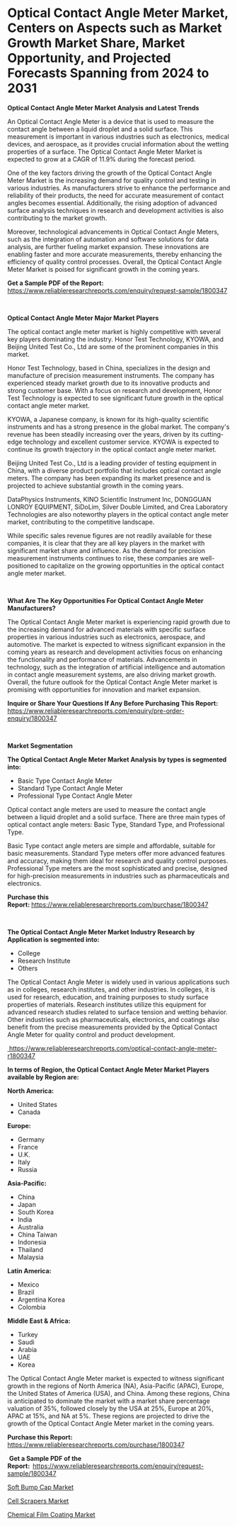 <p><h1>Optical Contact Angle Meter Market, Centers on Aspects such as Market Growth Market Share, Market Opportunity, and Projected Forecasts Spanning from 2024 to 2031</h1></p><p><strong>Optical Contact Angle Meter Market Analysis and Latest Trends</strong></p>
<p><p>An Optical Contact Angle Meter is a device that is used to measure the contact angle between a liquid droplet and a solid surface. This measurement is important in various industries such as electronics, medical devices, and aerospace, as it provides crucial information about the wetting properties of a surface. The Optical Contact Angle Meter Market is expected to grow at a CAGR of 11.9% during the forecast period.</p><p>One of the key factors driving the growth of the Optical Contact Angle Meter Market is the increasing demand for quality control and testing in various industries. As manufacturers strive to enhance the performance and reliability of their products, the need for accurate measurement of contact angles becomes essential. Additionally, the rising adoption of advanced surface analysis techniques in research and development activities is also contributing to the market growth.</p><p>Moreover, technological advancements in Optical Contact Angle Meters, such as the integration of automation and software solutions for data analysis, are further fueling market expansion. These innovations are enabling faster and more accurate measurements, thereby enhancing the efficiency of quality control processes. Overall, the Optical Contact Angle Meter Market is poised for significant growth in the coming years.</p></p>
<p><strong>Get a Sample PDF of the Report:&nbsp;</strong> <a href="https://www.reliableresearchreports.com/enquiry/request-sample/1800347">https://www.reliableresearchreports.com/enquiry/request-sample/1800347</a></p>
<p>&nbsp;</p>
<p><strong>Optical Contact Angle Meter Major Market Players</strong></p>
<p><p>The optical contact angle meter market is highly competitive with several key players dominating the industry. Honor Test Technology, KYOWA, and Beijing United Test Co., Ltd are some of the prominent companies in this market.</p><p>Honor Test Technology, based in China, specializes in the design and manufacture of precision measurement instruments. The company has experienced steady market growth due to its innovative products and strong customer base. With a focus on research and development, Honor Test Technology is expected to see significant future growth in the optical contact angle meter market.</p><p>KYOWA, a Japanese company, is known for its high-quality scientific instruments and has a strong presence in the global market. The company's revenue has been steadily increasing over the years, driven by its cutting-edge technology and excellent customer service. KYOWA is expected to continue its growth trajectory in the optical contact angle meter market.</p><p>Beijing United Test Co., Ltd is a leading provider of testing equipment in China, with a diverse product portfolio that includes optical contact angle meters. The company has been expanding its market presence and is projected to achieve substantial growth in the coming years.</p><p>DataPhysics Instruments, KINO Scientific Instrument Inc, DONGGUAN LONROY EQUIPMENT, SiDoLim, Silver Double Limited, and Crea Laboratory Technologies are also noteworthy players in the optical contact angle meter market, contributing to the competitive landscape.</p><p>While specific sales revenue figures are not readily available for these companies, it is clear that they are all key players in the market with significant market share and influence. As the demand for precision measurement instruments continues to rise, these companies are well-positioned to capitalize on the growing opportunities in the optical contact angle meter market.</p></p>
<p>&nbsp;</p>
<p><strong>What Are The Key Opportunities For Optical Contact Angle Meter Manufacturers?</strong></p>
<p><p>The Optical Contact Angle Meter market is experiencing rapid growth due to the increasing demand for advanced materials with specific surface properties in various industries such as electronics, aerospace, and automotive. The market is expected to witness significant expansion in the coming years as research and development activities focus on enhancing the functionality and performance of materials. Advancements in technology, such as the integration of artificial intelligence and automation in contact angle measurement systems, are also driving market growth. Overall, the future outlook for the Optical Contact Angle Meter market is promising with opportunities for innovation and market expansion.</p></p>
<p><strong>Inquire or Share Your Questions If Any Before Purchasing This Report:</strong> <a href="https://www.reliableresearchreports.com/enquiry/pre-order-enquiry/1800347">https://www.reliableresearchreports.com/enquiry/pre-order-enquiry/1800347</a></p>
<p>&nbsp;</p>
<p><strong>Market Segmentation</strong></p>
<p><strong>The Optical Contact Angle Meter Market Analysis by types is segmented into:</strong></p>
<p><ul><li>Basic Type Contact Angle Meter</li><li>Standard Type Contact Angle Meter</li><li>Professional Type Contact Angle Meter</li></ul></p>
<p><p>Optical contact angle meters are used to measure the contact angle between a liquid droplet and a solid surface. There are three main types of optical contact angle meters: Basic Type, Standard Type, and Professional Type. </p><p>Basic Type contact angle meters are simple and affordable, suitable for basic measurements. Standard Type meters offer more advanced features and accuracy, making them ideal for research and quality control purposes. Professional Type meters are the most sophisticated and precise, designed for high-precision measurements in industries such as pharmaceuticals and electronics.</p></p>
<p><strong>Purchase this Report:&nbsp;</strong><a href="https://www.reliableresearchreports.com/purchase/1800347">https://www.reliableresearchreports.com/purchase/1800347</a></p>
<p>&nbsp;</p>
<p><strong>The Optical Contact Angle Meter Market Industry Research by Application is segmented into:</strong></p>
<p><ul><li>College</li><li>Research Institute</li><li>Others</li></ul></p>
<p><p>The Optical Contact Angle Meter is widely used in various applications such as in colleges, research institutes, and other industries. In colleges, it is used for research, education, and training purposes to study surface properties of materials. Research institutes utilize this equipment for advanced research studies related to surface tension and wetting behavior. Other industries such as pharmaceuticals, electronics, and coatings also benefit from the precise measurements provided by the Optical Contact Angle Meter for quality control and product development.</p></p>
<p><a href="https://www.reliableresearchreports.com/optical-contact-angle-meter-r1800347">&nbsp;https://www.reliableresearchreports.com/optical-contact-angle-meter-r1800347</a></p>
<p><strong>In terms of Region, the Optical Contact Angle Meter Market Players available by Region are:</strong></p>
<p>
    <p> <strong> North America: </strong>
        <ul>
            <li>United States</li>
            <li>Canada</li>
        </ul>
        </p> 
    <p> <strong> Europe: </strong>
        <ul>
            <li>Germany</li>
            <li>France</li>
            <li>U.K.</li>
            <li>Italy</li>
            <li>Russia</li>
        </ul>
        </p> 
    <p> <strong> Asia-Pacific: </strong>
        <ul>
            <li>China</li>
            <li>Japan</li>
            <li>South Korea</li>
            <li>India</li>
            <li>Australia</li>
            <li>China Taiwan</li>
            <li>Indonesia</li>
            <li>Thailand</li>
            <li>Malaysia</li>
        </ul>
        </p> 
    <p> <strong> Latin America: </strong>
        <ul>
            <li>Mexico</li>
            <li>Brazil</li>
            <li>Argentina Korea</li>
            <li>Colombia</li>
        </ul>
        </p> 
    <p> <strong> Middle East & Africa: </strong>
        <ul>
            <li>Turkey</li>
            <li>Saudi</li>
            <li>Arabia</li>
            <li>UAE</li>
            <li>Korea</li>
        </ul>
    </p>
    </p>
<p><p>The Optical Contact Angle Meter market is expected to witness significant growth in the regions of North America (NA), Asia-Pacific (APAC), Europe, the United States of America (USA), and China. Among these regions, China is anticipated to dominate the market with a market share percentage valuation of 35%, followed closely by the USA at 25%, Europe at 20%, APAC at 15%, and NA at 5%. These regions are projected to drive the growth of the Optical Contact Angle Meter market in the coming years.</p></p>
<p><strong>Purchase this Report: </strong><a href="https://www.reliableresearchreports.com/purchase/1800347">https://www.reliableresearchreports.com/purchase/1800347</a></p>
<p>&nbsp;<strong>Get a Sample PDF of the Report:&nbsp;&nbsp;</strong><a href="https://www.reliableresearchreports.com/enquiry/request-sample/1800347">https://www.reliableresearchreports.com/enquiry/request-sample/1800347</a></p>
<p><strong></strong></p>
<p><p><a href="https://www.linkedin.com/pulse/soft-bump-cap-market-outlook-industry-overview-forecast-2024-7d4ee?trackingId=X6TtQXtTMR5HGif%2FvuXILQ%3D%3D">Soft Bump Cap Market</a></p><p><a href="https://www.linkedin.com/pulse/decoding-cell-scrapers-market-metrics-share-trends-growth-ykzxe?trackingId=jypZMTyBzgHkWx3ZxNf63w%3D%3D">Cell Scrapers Market</a></p><p><a href="https://www.linkedin.com/pulse/chemical-film-coating-market-size-focuses-dynamics-in-depth-ugcje?trackingId=0ganEKYNbvfJ%2BwJtLxW2lQ%3D%3D">Chemical Film Coating Market</a></p></p>